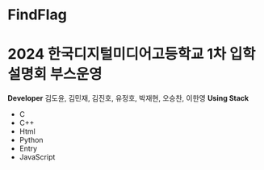 # FindFlag
# 2024 한국디지털미디어고등학교 1차 입학설명회 부스운영
**Developer**
김도윤, 김민재, 김진호, 유정호, 박재현, 오승찬, 이한영
**Using Stack**
 - C
 - C++
 - Html
 - Python
 - Entry
 - JavaScript
 